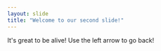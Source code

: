```yaml
---
layout: slide
title: "Welcome to our second slide!"
---
```

It's great to be alive!
Use the left arrow to go back!